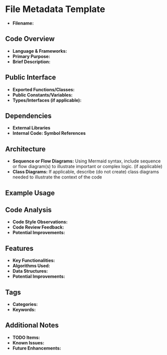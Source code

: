 # File Metadata Template

- **Filename:**

## Code Overview
- **Language & Frameworks:**
- **Primary Purpose:**
- **Brief Description:**

## Public Interface
- **Exported Functions/Classes:**
- **Public Constants/Variables:**
- **Types/Interfaces (if applicable):**

## Dependencies
- **External Libraries**
- **Internal Code: Symbol References**

## Architecture
- **Sequence or Flow Diagrams:** Using Mermaid syntax, include sequence or flow diagram(s) to illustrate important or complex logic. (if applicable)
- **Class Diagrams:** If applicable, describe (do not create) class diagrams needed to illustrate the context of the code

## Example Usage

## Code Analysis
- **Code Style Observations:**
- **Code Review Feedback:**
- **Potential Improvements:**

## Features
- **Key Functionalities:**
- **Algorithms Used:**
- **Data Structures:**
- **Potential Improvements:**

## Tags
- **Categories:**
- **Keywords:**

## Additional Notes
- **TODO Items:**
- **Known Issues:**
- **Future Enhancements:**
